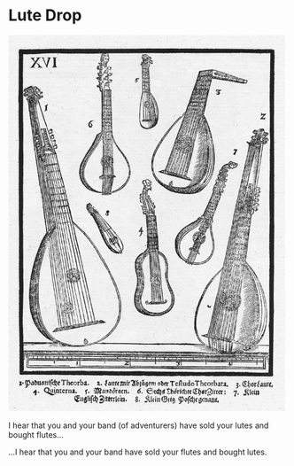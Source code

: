 # Lute Drop

<img src="docs/lutes.jpg?raw=true" width="500" alt="Assorted Lutes">

I hear that you and your band (of adventurers) have sold your lutes and bought flutes...

...I hear that you and your band have sold your flutes and bought lutes.